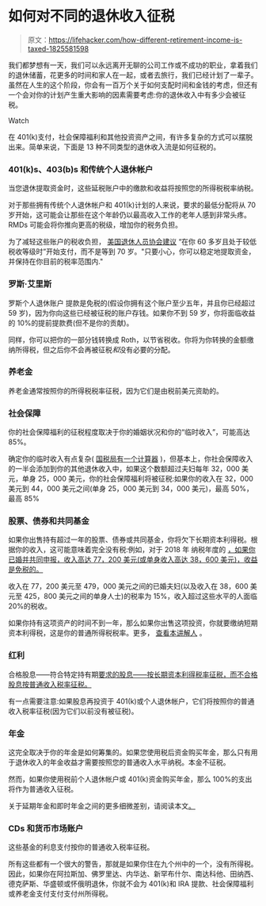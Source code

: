 # 如何对不同的退休收入征税

> 原文：<https://lifehacker.com/how-different-retirement-income-is-taxed-1825581598>

我们都梦想有一天，我们可以永远离开无聊的公司工作或不成功的职业，拿着我们的退休储蓄，花更多的时间和家人在一起，或者去旅行，我们已经计划了一辈子。虽然在人生的这个阶段，你会有一百万个关于如何支配时间和金钱的考虑，但还有一个会对你的计划产生重大影响的因素需要考虑:你的退休收入中有多少会被征税。

Watch

在 401(k)支付，社会保障福利和其他投资资产之间，有许多复杂的方式可以摆脱出来。简单来说，下面是 13 种不同类型的退休收入流是如何征税的。

### 401(k)s、403(b)s 和传统个人退休帐户

当您退休提取资金时，这些延税账户中的缴款和收益将按照您的所得税税率纳税。

对于那些拥有传统个人退休帐户和 401(k)计划的人来说，要求的最低分配将从 70 岁开始，这可能会让那些在这个年龄仍以最高收入工作的老年人感到非常头疼。RMDs 可能会将你推向更高的税级，增加你的税务负担。

为了减轻这些账户的税收负担， [美国退休人员协会建议](https://www.aarp.org/money/taxes/info-2017/pay-less-taxes-in-retirement.html) “在你 60 多岁且处于较低税收等级时”开始支付，而不是等到 70 岁。"只要小心，你可以稳定地提取资金，并保持在你目前的税率范围内."

### 罗斯·艾里斯

罗斯个人退休账户 提款是免税的(假设你拥有这个账户至少五年，并且你已经超过 59 岁)，因为你向这些已经被征税的账户存钱。如果你不到 59 岁，你将面临收益的 10%的提前提款费(但不是你的贡献)。

同样，你可以把你的一部分钱转换成 Roth，以节省税收。你将为你转换的金额缴纳所得税，但之后你不会再被征税*和*没有必要的分配。

### 养老金

养老金通常按照你的所得税税率征税，因为它们是由税前美元资助的。

### 社会保障

你的社会保障福利的征税程度取决于你的婚姻状况和你的“临时收入”，可能高达 85%。

确定你的临时收入有点复杂( [国税局有一个计算器](https://www.irs.gov/help/ita/are-my-social-security-or-railroad-retirement-tier-i-benefits-taxable) )，但基本上，你社会保障收入的一半会添加到你的其他退休收入中，如果这个数额超过夫妇每年 32，000 美元，单身 25，000 美元，你的社会保障福利将被征税:如果你的收入在 32，000 美元到 44，000 美元之间(单身 25，000 美元到 34，000 美元)，最高 50%，最高 85%

### 股票、债券和共同基金

如果你出售持有超过一年的股票、债券或共同基金，你将欠下长期资本利得税。根据你的收入，这可能意味着完全没有税:例如，对于 2018 年 纳税年度的 [，如果你已婚并共同申报，收入高达 77，200 美元(或单身收入高达 38，600 美元)，收益是免税的。](https://www.bankrate.com/investing/long-term-capital-gains-tax/)

收入在 77，200 美元至 479，000 美元之间的已婚夫妇(以及收入在 38，600 美元至 425，800 美元之间的单身人士)的税率为 15%，收入超过这些水平的人面临 20%的税收。

如果你持有这项资产的时间不到一年，那么如果你出售这项投资，你就要缴纳短期资本利得税，这是你的普通所得税税率。更多， [查看本讲解人](http://www.taxpolicycenter.org/briefing-book/how-are-capital-gains-taxed) 。

### 红利

合格股息——符合特定持有期[要求的股息——按长期资本利得税率征税，而不合格股息按普通收入税率征税。](https://www.fidelity.com/tax-information/tax-topics/qualified-dividends)

有一点需要注意:如果股息再投资于 401(k)或个人退休帐户，它们将按照你的普通收入税率征税(因为它们以前没有被征税)。

### 年金

这完全取决于你的年金是如何筹集的。如果您使用税后资金购买年金，那么只有用于退休收入的年金收益才需要按照您的普通收入水平纳税。本金不征税。

然而，如果你使用税前个人退休帐户或 401(k)资金购买年金，那么 100%的支出将作为普通收入征税。

关于延期年金和即时年金之间的更多细微差别，请阅读本文[。](https://www.kiplinger.com/article/insurance/T003-C001-S001-how-annuities-are-taxed.html)

### CDs 和货币市场账户

这些基金的利息支付按你的普通收入税率征税。

所有这些都有一个很大的警告，那就是如果你住在九个州中的一个，没有所得税。因此，如果你在阿拉斯加、佛罗里达、内华达、新罕布什尔、南达科他、田纳西、德克萨斯、华盛顿或怀俄明退休，你就不会为 401(k)和 IRA 提款、社会保障福利或养老金支付支付支付州所得税。